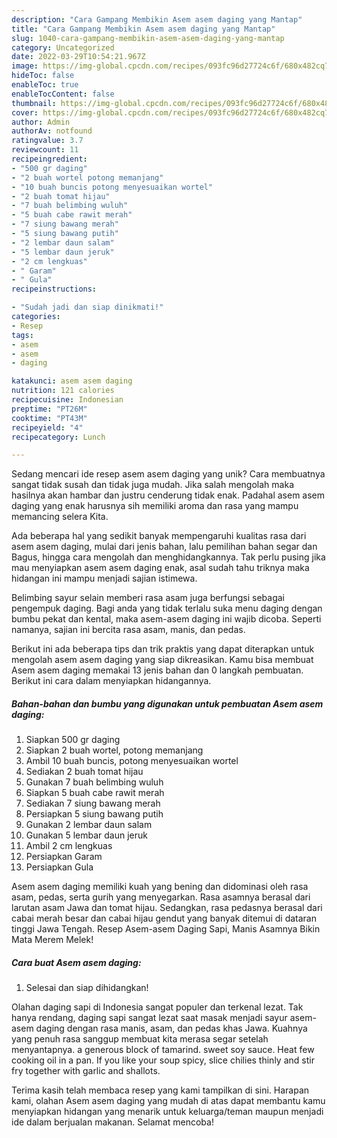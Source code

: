 ```yaml
---
description: "Cara Gampang Membikin Asem asem daging yang Mantap"
title: "Cara Gampang Membikin Asem asem daging yang Mantap"
slug: 1040-cara-gampang-membikin-asem-asem-daging-yang-mantap
category: Uncategorized
date: 2022-03-29T10:54:21.967Z
image: https://img-global.cpcdn.com/recipes/093fc96d27724c6f/680x482cq70/asem-asem-daging-foto-resep-utama.jpg
hideToc: false
enableToc: true
enableTocContent: false
thumbnail: https://img-global.cpcdn.com/recipes/093fc96d27724c6f/680x482cq70/asem-asem-daging-foto-resep-utama.jpg
cover: https://img-global.cpcdn.com/recipes/093fc96d27724c6f/680x482cq70/asem-asem-daging-foto-resep-utama.jpg
author: Admin
authorAv: notfound
ratingvalue: 3.7
reviewcount: 11
recipeingredient:
- "500 gr daging"
- "2 buah wortel potong memanjang"
- "10 buah buncis potong menyesuaikan wortel"
- "2 buah tomat hijau"
- "7 buah belimbing wuluh"
- "5 buah cabe rawit merah"
- "7 siung bawang merah"
- "5 siung bawang putih"
- "2 lembar daun salam"
- "5 lembar daun jeruk"
- "2 cm lengkuas"
- " Garam"
- " Gula"
recipeinstructions:

- "Sudah jadi dan siap dinikmati!"
categories:
- Resep
tags:
- asem
- asem
- daging

katakunci: asem asem daging 
nutrition: 121 calories
recipecuisine: Indonesian
preptime: "PT26M"
cooktime: "PT43M"
recipeyield: "4"
recipecategory: Lunch

---
```





Sedang mencari ide resep asem asem daging yang unik? Cara membuatnya sangat tidak susah dan tidak juga mudah. Jika salah mengolah maka hasilnya akan hambar dan justru cenderung tidak enak. Padahal asem asem daging yang enak harusnya sih memiliki aroma dan rasa yang mampu memancing selera Kita.





Ada beberapa hal yang sedikit banyak mempengaruhi kualitas rasa dari asem asem daging, mulai dari jenis bahan, lalu pemilihan bahan segar dan Bagus, hingga cara mengolah dan menghidangkannya. Tak perlu pusing jika mau menyiapkan asem asem daging enak,      asal sudah tahu triknya maka hidangan ini mampu menjadi sajian istimewa.














Belimbing sayur selain memberi rasa asam juga berfungsi sebagai pengempuk daging. Bagi anda yang tidak terlalu suka menu daging dengan bumbu pekat dan kental, maka asem-asem daging ini wajib dicoba. Seperti namanya, sajian ini bercita rasa asam, manis, dan pedas.






Berikut ini ada beberapa tips dan trik praktis yang dapat diterapkan untuk mengolah asem asem daging yang siap dikreasikan. Kamu bisa membuat Asem asem daging memakai 13 jenis bahan dan 0 langkah pembuatan. Berikut ini cara dalam menyiapkan hidangannya.

<!--inarticleads1-->

##### Bahan-bahan dan bumbu yang digunakan untuk pembuatan Asem asem daging:

1. Siapkan 500 gr daging
1. Siapkan 2 buah wortel, potong memanjang
1. Ambil 10 buah buncis, potong menyesuaikan wortel
1. Sediakan 2 buah tomat hijau
1. Gunakan 7 buah belimbing wuluh
1. Siapkan 5 buah cabe rawit merah
1. Sediakan 7 siung bawang merah
1. Persiapkan 5 siung bawang putih
1. Gunakan 2 lembar daun salam
1. Gunakan 5 lembar daun jeruk
1. Ambil 2 cm lengkuas
1. Persiapkan  Garam
1. Persiapkan  Gula


Asem asem daging memiliki kuah yang bening dan didominasi oleh rasa asam, pedas, serta gurih yang menyegarkan. Rasa asamnya berasal dari larutan asam Jawa dan tomat hijau. Sedangkan, rasa pedasnya berasal dari cabai merah besar dan cabai hijau gendut yang banyak ditemui di dataran tinggi Jawa Tengah. Resep Asem-asem Daging Sapi, Manis Asamnya Bikin Mata Merem Melek! 

<!--inarticleads2-->

##### Cara buat Asem asem daging:


1. Selesai dan siap dihidangkan!

Olahan daging sapi di Indonesia sangat populer dan terkenal lezat. Tak hanya rendang, daging sapi sangat lezat saat masak menjadi sayur asem-asem daging dengan rasa manis, asam, dan pedas khas Jawa. Kuahnya yang penuh rasa sanggup membuat kita merasa segar setelah menyantapnya. a generous block of tamarind. sweet soy sauce. Heat few cooking oil in a pan. If you like your soup spicy, slice chilies thinly and stir fry together with garlic and shallots. 

Terima kasih telah membaca resep yang kami tampilkan di sini. Harapan kami, olahan Asem asem daging yang mudah di atas dapat membantu kamu menyiapkan hidangan yang menarik untuk keluarga/teman maupun menjadi ide dalam berjualan makanan. Selamat mencoba!
